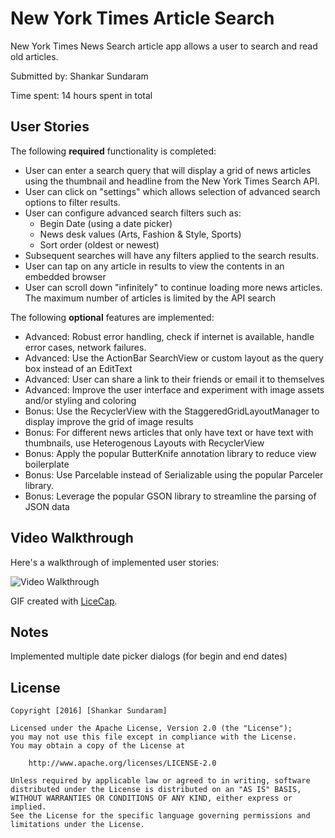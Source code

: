 # New York Times Article Search

New York Times News Search article app allows a user to search and read old articles.

Submitted by: Shankar Sundaram

Time spent: 14 hours spent in total

## User Stories

The following **required** functionality is completed:

* User can enter a search query that will display a grid of news articles using the thumbnail and headline from the New York Times Search API.
* User can click on "settings" which allows selection of advanced search options to filter results.
* User can configure advanced search filters such as:
  * Begin Date (using a date picker)
  * News desk values (Arts, Fashion & Style, Sports)
  * Sort order (oldest or newest)
* Subsequent searches will have any filters applied to the search results.
* User can tap on any article in results to view the contents in an embedded browser
* User can scroll down "infinitely" to continue loading more news articles. The maximum number of articles is limited by the API search

The following **optional** features are implemented:

* Advanced: Robust error handling, check if internet is available, handle error cases, network failures.
* Advanced: Use the ActionBar SearchView or custom layout as the query box instead of an EditText
* Advanced: User can share a link to their friends or email it to themselves
* Advanced: Improve the user interface and experiment with image assets and/or styling and coloring
* Bonus: Use the RecyclerView with the StaggeredGridLayoutManager to display improve the grid of image results
* Bonus: For different news articles that only have text or have text with thumbnails, use Heterogenous Layouts with RecyclerView
* Bonus: Apply the popular ButterKnife annotation library to reduce view boilerplate
* Bonus: Use Parcelable instead of Serializable using the popular Parceler library.
* Bonus: Leverage the popular GSON library to streamline the parsing of JSON data

## Video Walkthrough 

Here's a walkthrough of implemented user stories:

<img src='Demo.gif' title='Video Walkthrough' width='' alt='Video Walkthrough' />

GIF created with [LiceCap](http://www.cockos.com/licecap/).

## Notes

Implemented multiple date picker dialogs (for begin and end dates)

## License

    Copyright [2016] [Shankar Sundaram]

    Licensed under the Apache License, Version 2.0 (the "License");
    you may not use this file except in compliance with the License.
    You may obtain a copy of the License at

        http://www.apache.org/licenses/LICENSE-2.0

    Unless required by applicable law or agreed to in writing, software
    distributed under the License is distributed on an "AS IS" BASIS,
    WITHOUT WARRANTIES OR CONDITIONS OF ANY KIND, either express or implied.
    See the License for the specific language governing permissions and
    limitations under the License.

